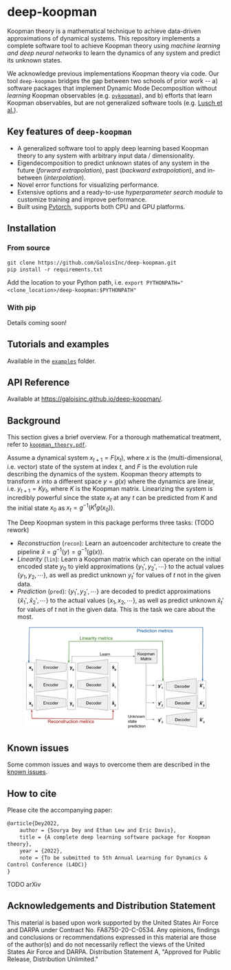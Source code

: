 # deep-koopman
Koopman theory is a mathematical technique to achieve data-driven approximations of dynamical systems. This repository implements a complete software tool to achieve Koopman theory using *machine learning and deep neural networks* to learn the dynamics of any system and predict its unknown states.

We acknowledge previous implementations Koopman theory via code. Our tool `deep-koopman` bridges the gap between two schools of prior work -- a) software packages that implement Dynamic Mode Decomposition without *learning* Koopman observables (e.g. [`pykoopman`](https://github.com/dynamicslab/pykoopman)), and b) efforts that learn Koopman observables, but are not generalized software tools (e.g. [Lusch et al.](https://github.com/BethanyL/DeepKoopman)).

## Key features of `deep-koopman`
- A generalized software tool to apply deep learning based Koopman theory to any system with arbitrary input data / dimensionality.
- Eigendecomposition to predict unknown states of any system in the future (*forward extrapolation*), past (*backward extrapolation*), and in-between (*interpolation*).
- Novel error functions for visualizing performance.
- Extensive options and a ready-to-use *hyperparameter search module* to customize training and improve performance.
- Built using [Pytorch](https://pytorch.org/), supports both CPU and GPU platforms.


## Installation

### From source
```
git clone https://github.com/GaloisInc/deep-koopman.git
pip install -r requirements.txt
```
Add the location to your Python path, i.e. `export PYTHONPATH="<clone_location>/deep-koopman:$PYTHONPATH"`

### With pip
Details coming soon!


## Tutorials and examples
Available in the [`examples`](./examples/) folder.


## API Reference
Available at https://galoisinc.github.io/deep-koopman/.


## Background
This section gives a brief overview. For a thorough mathematical treatment, refer to [`koopman_theory.pdf`](./koopman_theory.pdf).

Assume a dynamical system $x_{t+1} = F(x_t)$, where $x$ is the (multi-dimensional, i.e. vector) state of the system at index $t$, and $F$ is the evolution rule describing the dynamics of the system. Koopman theory attempts to transform $x$ into a different space $y = g(x)$ where the dynamics are linear, i.e. $y_{t+1} = Ky_t$, where $K$ is the Koopman matrix. Linearizing the system is incredibly powerful since the state $x_t$ at any $t$ can be predicted from $K$ and the initial state $x_0$ as $x_t = g^{-1}\left(K^tg(x_0)\right)$.

The Deep Koopman system in this package performs three tasks: (TODO rework)
- *Reconstruction* (`recon`): Learn an autoencoder architecture to create the pipeline $\hat{x} = g^{-1}(y) = g^{-1}\left(g(x)\right)$.
- *Linearity* (`lin`): Learn a Koopman matrix which can operate on the initial encoded state $y_0$ to yield approximations $\{y_1',y_2',\cdots\}$ to the actual values $\{y_1,y_2,\cdots\}$, as well as predict unknown $y_t'$ for values of $t$ not in the given data.
- *Prediction* (`pred`): $\{y_1',y_2',\cdots\}$ are decoded to predict approximations $\{\hat{x}_1',\hat{x}_2',\cdots\}$ to the actual values $\{x_1,x_2,\cdots\}$, as well as predict unknown $\hat{x}_t'$ for values of $t$ not in the given data. This is the task we care about the most.
<figure><center>
<img src="deepk_system.png" width=750/>
</center></figure>


## Known issues
Some common issues and ways to overcome them are described in the [known issues](https://github.com/GaloisInc/deep-koopman/issues?q=is%3Aissue+label%3Aknown-issue+is%3Aclosed).


## How to cite
Please cite the accompanying paper:
```
@article{Dey2022,
    author = {Sourya Dey and Ethan Lew and Eric Davis},
    title = {A complete deep learning software package for Koopman theory},
    year = {2022},
    note = {To be submitted to 5th Annual Learning for Dynamics & Control Conference (L4DC)}
}
```
TODO arXiv


## Acknowledgements and Distribution Statement
This material is based upon work supported by the United States Air Force and DARPA under Contract No. FA8750-20-C-0534. Any opinions, findings and conclusions or recommendations expressed in this material are those of the author(s) and do not necessarily reflect the views of the United States Air Force and DARPA. Distribution Statement A, "Approved for Public Release, Distribution Unlimited."

